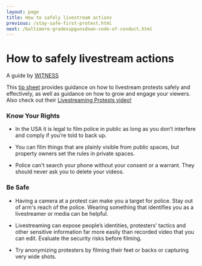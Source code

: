 ```yaml
---
layout: page
title: How to safely livestream actions
previous: /stay-safe-first-protest.html
next: /baltimore-gradesupgunsdown-code-of-conduct.html
---
```


How to safely livestream actions
================================
A guide by [WITNESS](https://library.witness.org/)

This [tip sheet](http://www.mediafire.com/file/dggozp5ew8yln6m/Livestreaming_ProtestsUSA_V1_0.pdf) provides guidance on how to livestream protests safely and effectively, as well as guidance on how to grow and engage your viewers. Also check out their [Livestreaming Protests video!](https://library.witness.org/product/livestreaming-protests-usa-video/)

### Know Your Rights

- In the USA it is legal to film police in public as long as you don’t interfere and comply if you’re told to back up.

- You can film things that are plainly visible from public spaces, but property owners set the rules in private spaces.

- Police can't search your phone without your consent or a warrant. They should never ask you to delete your videos.

### Be Safe
- Having a camera at a protest can make you a target for police. Stay out of arm's reach of the police. Wearing something that identifies you as a livestreamer or media can be helpful.

- Livestreaming can expose people’s identities, protesters’ tactics and other sensitive information far more easily than recorded video that you can edit. Evaluate the security risks before filming.

- Try anonymizing protesters by filming their feet or backs or capturing very wide shots.
